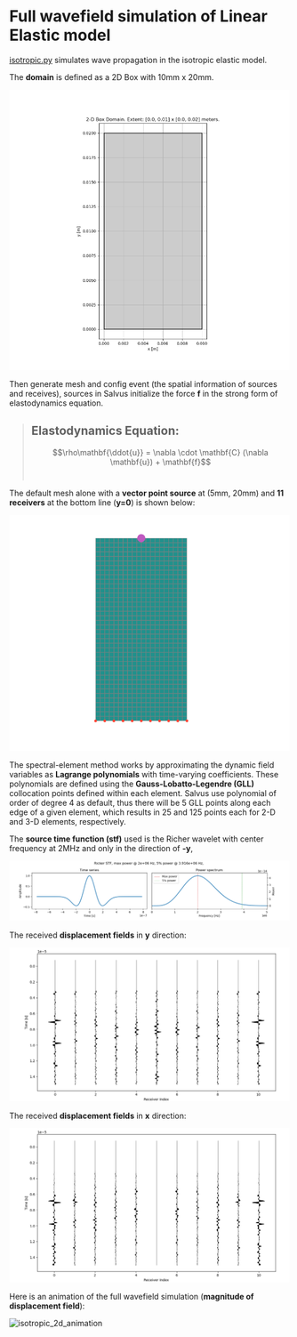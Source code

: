 # Full wavefield simulation of Linear Elastic model

[isotropic.py](https://github.com/oliverwfy/Salvus/blob/main/elastic_model/isotropic.py) simulates wave propagation in the isotropic elastic model.

The **domain** is defined as a 2D Box with 10mm x 20mm.

![isotropic_2d_domain](image/isotropic_2d_domain.png)

Then generate mesh and config event (the spatial information of sources and receives), sources in Salvus initialize the force $\mathbf{f}$ in the strong form of elastodynamics equation.

> ## Elastodynamics Equation:
> $$\rho\mathbf{\ddot{u}} = \nabla \cdot \mathbf{C} (\nabla \mathbf{u}) + \mathbf{f}$$ 
><br />

The default mesh alone with a **vector point source** at (5mm, 20mm) and **11 receivers** at the bottom line (**y=0**) is shown below:

![isotropic_2d_mesh](image/isotropic_2d_mesh.png)

The spectral-element method works by approximating the dynamic field variables as **Lagrange polynomials** with time-varying coefficients. These polynomials are defined using the **Gauss-Lobatto-Legendre (GLL)** collocation points defined within each element. Salvus use polynomial of order of degree 4 as default, thus there will be 5 GLL points along each edge of a given element, which results in 25 and 125 points each for 2-D and 3-D elements, respectively.

The **source time function (stf)** used is the Richer wavelet with center frequency at 2MHz and only in the direction of **-y**,

![isotropic_2d_waveform_y](image/isotropic_2d_Ricker.png)


The received **displacement fields** in **y** direction:  

![isotropic_2d_waveform_y](image/isotropic_2d_waveforms_component_y.png)

The received **displacement fields** in **x** direction:  

![isotropic_2d_waveform_x](image/isotropic_2d_waveforms_component_x.png)

Here is an animation of the full wavefield simulation (**magnitude of displacement field**):

![isotropic_2d_animation](image/isotropic_free_surface.gif)
